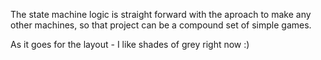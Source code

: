 The state machine logic is straight forward with the aproach to make any other machines, so that project can be a compound set of simple games.

As it goes for the layout - I like shades of grey right now :)
